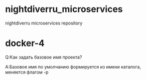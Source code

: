 # nightdiverru_microservices
nightdiverru microservices repository

# docker-4

Q:Как задать базовое имя проекта?

A:Базовое имя по умолчанию формируется из имени каталога, меняется флагом -p
